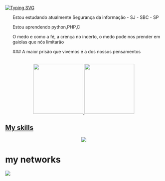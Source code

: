 [![Typing SVG](https://readme-typing-svg.demolab.com?font=Oswald&size=24&pause=1000&center=true&vCenter=true&width=425&lines=Olá+me+chamo+Gabriel+Gomes+Da+Silva;Sou+estudante+apaixonado+de+Cibersegurança)](https://git.io/typing-svg)
<br>
<p size="16"> 
  <ul>Estou estudando atualmente Segurança da informação - SJ - SBC - SP</ul>
  <ul>Estou aprendendo python,PHP,C</ul>
</p>

<p>
  <ul>O medo e como a fé, a crença no incerto, o medo pode nos prender em gaiolas que nós limitarão</ul>
  <ul>### A maior prisão que vivemos é a dos nossos pensamentos</ul>
</p><br>

 <div align="center">
  <a href="https://github.com/EduardaPires">
  <img height="160em" src="https://github-readme-stats.vercel.app/api?username=Gomesgaab&show_icons=true&theme=dracula&include_all_commits=true&count_private=true"/>
  <img height="160em" src="https://github-readme-stats.vercel.app/api/top-langs/?username=Gomesgaab&layout=compact&langs_count=7&theme=dracula"/>
</div>


## My skills

<p align="center">
  <a href="https://skillicons.dev">
    <img src="https://skillicons.dev/icons?i=cs,linux,mysql,html,css,php,flutter" />
  </a>
</p>

# my networks

<a href="www.linkedin.com/in/gabriel-gomes-da-silva-7471aa27a" target="_blank"><img src="https://img.shields.io/badge/linkedin-%230077B5.svg?style=for-the-badge&logo=linkedin&logoColor=White" target="_blank"></a>
